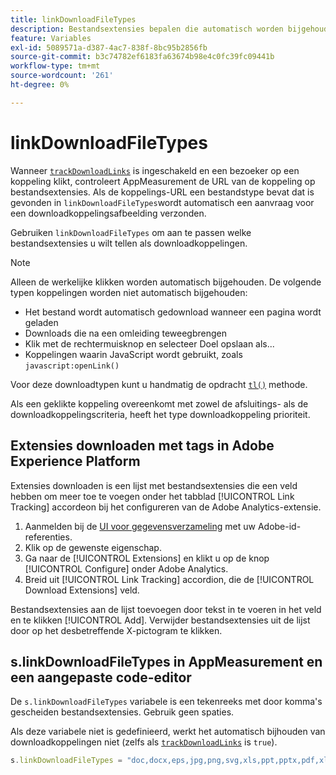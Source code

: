 ```yaml
---
title: linkDownloadFileTypes
description: Bestandsextensies bepalen die automatisch worden bijgehouden als downloadkoppelingen.
feature: Variables
exl-id: 5089571a-d387-4ac7-838f-8bc95b2856fb
source-git-commit: b3c74782ef6183fa63674b98e4c0fc39fc09441b
workflow-type: tm+mt
source-wordcount: '261'
ht-degree: 0%

---
```


# linkDownloadFileTypes

Wanneer [`trackDownloadLinks`](trackdownloadlinks.md) is ingeschakeld en een bezoeker op een koppeling klikt, controleert AppMeasurement de URL van de koppeling op bestandsextensies. Als de koppelings-URL een bestandstype bevat dat is gevonden in `linkDownloadFileTypes`wordt automatisch een aanvraag voor een downloadkoppelingsafbeelding verzonden.

Gebruiken `linkDownloadFileTypes` om aan te passen welke bestandsextensies u wilt tellen als downloadkoppelingen.

>[!NOTE]
>
>Alleen de werkelijke klikken worden automatisch bijgehouden. De volgende typen koppelingen worden niet automatisch bijgehouden:
>
>* Het bestand wordt automatisch gedownload wanneer een pagina wordt geladen
>* Downloads die na een omleiding teweegbrengen
>* Klik met de rechtermuisknop en selecteer Doel opslaan als...
>* Koppelingen waarin JavaScript wordt gebruikt, zoals `javascript:openLink()`
>
>Voor deze downloadtypen kunt u handmatig de opdracht [`tl()`](../functions/tl-method.md) methode.

Als een geklikte koppeling overeenkomt met zowel de afsluitings- als de downloadkoppelingscriteria, heeft het type downloadkoppeling prioriteit.

## Extensies downloaden met tags in Adobe Experience Platform

Extensies downloaden is een lijst met bestandsextensies die een veld hebben om meer toe te voegen onder het tabblad [!UICONTROL Link Tracking] accordeon bij het configureren van de Adobe Analytics-extensie.

1. Aanmelden bij de [UI voor gegevensverzameling](https://experience.adobe.com/data-collection) met uw Adobe-id-referenties.
2. Klik op de gewenste eigenschap.
3. Ga naar de [!UICONTROL Extensions] en klikt u op de knop [!UICONTROL Configure] onder Adobe Analytics.
4. Breid uit [!UICONTROL Link Tracking] accordion, die de [!UICONTROL Download Extensions] veld.

Bestandsextensies aan de lijst toevoegen door tekst in te voeren in het veld en te klikken [!UICONTROL Add]. Verwijder bestandsextensies uit de lijst door op het desbetreffende X-pictogram te klikken.

## s.linkDownloadFileTypes in AppMeasurement en een aangepaste code-editor

De `s.linkDownloadFileTypes` variabele is een tekenreeks met door komma&#39;s gescheiden bestandsextensies. Gebruik geen spaties.

Als deze variabele niet is gedefinieerd, werkt het automatisch bijhouden van downloadkoppelingen niet (zelfs als [`trackDownloadLinks`](trackdownloadlinks.md) is `true`).

```js
s.linkDownloadFileTypes = "doc,docx,eps,jpg,png,svg,xls,ppt,pptx,pdf,xlsx,tab,csv,zip,txt,vsd,vxd,xml,js,css,rar,exe,wma,mov,avi,wmv,mp3,wav,m4v";
```
